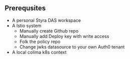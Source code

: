 ## Prerequsites
- A personal Styra DAS workspace
- A Istio system
	- Manually create  Github repo
	- Manually add Deploy key with write access
	- Folk the policy repo
	- Change jwks datasource to your own Auth0 tenant
- A local colima k8s context